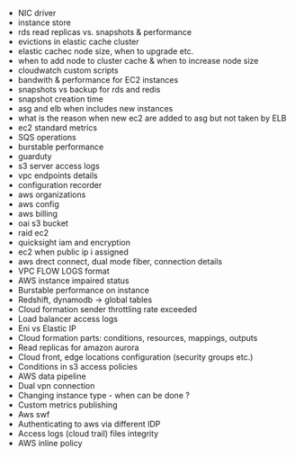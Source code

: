* NIC driver
* instance store
* rds read replicas vs. snapshots & performance
* evictions in elastic cache cluster
* elastic cachec node size, when to upgrade etc.
* when to add node to cluster cache & when to increase node size
* cloudwatch custom scripts
* bandwith & performance for EC2 instances
* snapshots vs backup for rds and redis
* snapshot creation time
* asg and elb when includes new instances
* what is the reason when new ec2 are added to asg but not taken by ELB
* ec2 standard metrics
* SQS operations
* burstable performance
* guarduty
* s3 server access logs
* vpc endpoints details
* configuration recorder
* aws organizations
* aws config
* aws billing
* oai s3 bucket
* raid ec2
* quicksight iam and encryption
* ec2 when public ip i assigned
* aws drect connect, dual mode fiber, connection details
* VPC FLOW LOGS format
* AWS instance impaired status
* Burstable performance on instance
* Redshift, dynamodb -> global tables
* Cloud formation sender throttling rate exceeded
* Load balancer access logs
* Eni vs Elastic IP
* Cloud formation parts: conditions, resources, mappings, outputs
* Read replicas for amazon aurora
* Cloud front, edge locations configuration (security groups etc.)
* Conditions in s3 access policies
* AWS data pipeline
* Dual vpn connection
* Changing instance type - when can be done ?
* Custom metrics publishing
* Aws swf
* Authenticating to aws via different IDP
* Access logs (cloud trail) files integrity
* AWS inline policy
